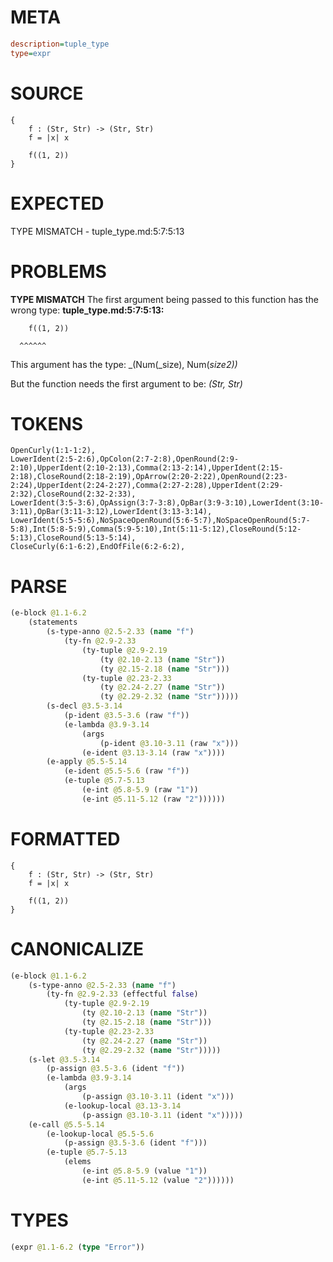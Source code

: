 # META
~~~ini
description=tuple_type
type=expr
~~~
# SOURCE
~~~roc
{
    f : (Str, Str) -> (Str, Str)
    f = |x| x

    f((1, 2))
}
~~~
# EXPECTED
TYPE MISMATCH - tuple_type.md:5:7:5:13
# PROBLEMS
**TYPE MISMATCH**
The first argument being passed to this function has the wrong type:
**tuple_type.md:5:7:5:13:**
```roc
    f((1, 2))
```
      ^^^^^^

This argument has the type:
    _(Num(_size), Num(_size2))_

But the function needs the first argument to be:
    _(Str, Str)_

# TOKENS
~~~zig
OpenCurly(1:1-1:2),
LowerIdent(2:5-2:6),OpColon(2:7-2:8),OpenRound(2:9-2:10),UpperIdent(2:10-2:13),Comma(2:13-2:14),UpperIdent(2:15-2:18),CloseRound(2:18-2:19),OpArrow(2:20-2:22),OpenRound(2:23-2:24),UpperIdent(2:24-2:27),Comma(2:27-2:28),UpperIdent(2:29-2:32),CloseRound(2:32-2:33),
LowerIdent(3:5-3:6),OpAssign(3:7-3:8),OpBar(3:9-3:10),LowerIdent(3:10-3:11),OpBar(3:11-3:12),LowerIdent(3:13-3:14),
LowerIdent(5:5-5:6),NoSpaceOpenRound(5:6-5:7),NoSpaceOpenRound(5:7-5:8),Int(5:8-5:9),Comma(5:9-5:10),Int(5:11-5:12),CloseRound(5:12-5:13),CloseRound(5:13-5:14),
CloseCurly(6:1-6:2),EndOfFile(6:2-6:2),
~~~
# PARSE
~~~clojure
(e-block @1.1-6.2
	(statements
		(s-type-anno @2.5-2.33 (name "f")
			(ty-fn @2.9-2.33
				(ty-tuple @2.9-2.19
					(ty @2.10-2.13 (name "Str"))
					(ty @2.15-2.18 (name "Str")))
				(ty-tuple @2.23-2.33
					(ty @2.24-2.27 (name "Str"))
					(ty @2.29-2.32 (name "Str")))))
		(s-decl @3.5-3.14
			(p-ident @3.5-3.6 (raw "f"))
			(e-lambda @3.9-3.14
				(args
					(p-ident @3.10-3.11 (raw "x")))
				(e-ident @3.13-3.14 (raw "x"))))
		(e-apply @5.5-5.14
			(e-ident @5.5-5.6 (raw "f"))
			(e-tuple @5.7-5.13
				(e-int @5.8-5.9 (raw "1"))
				(e-int @5.11-5.12 (raw "2"))))))
~~~
# FORMATTED
~~~roc
{
	f : (Str, Str) -> (Str, Str)
	f = |x| x

	f((1, 2))
}
~~~
# CANONICALIZE
~~~clojure
(e-block @1.1-6.2
	(s-type-anno @2.5-2.33 (name "f")
		(ty-fn @2.9-2.33 (effectful false)
			(ty-tuple @2.9-2.19
				(ty @2.10-2.13 (name "Str"))
				(ty @2.15-2.18 (name "Str")))
			(ty-tuple @2.23-2.33
				(ty @2.24-2.27 (name "Str"))
				(ty @2.29-2.32 (name "Str")))))
	(s-let @3.5-3.14
		(p-assign @3.5-3.6 (ident "f"))
		(e-lambda @3.9-3.14
			(args
				(p-assign @3.10-3.11 (ident "x")))
			(e-lookup-local @3.13-3.14
				(p-assign @3.10-3.11 (ident "x")))))
	(e-call @5.5-5.14
		(e-lookup-local @5.5-5.6
			(p-assign @3.5-3.6 (ident "f")))
		(e-tuple @5.7-5.13
			(elems
				(e-int @5.8-5.9 (value "1"))
				(e-int @5.11-5.12 (value "2"))))))
~~~
# TYPES
~~~clojure
(expr @1.1-6.2 (type "Error"))
~~~
